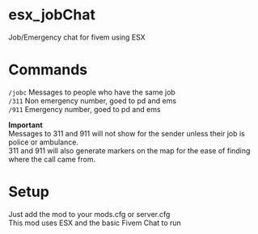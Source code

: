 # esx_jobChat
Job/Emergency chat for fivem using ESX

# Commands
``/jobc`` Messages to people who have the same job  
``/311`` Non emergency number, goed to pd and ems  
``/911`` Emergency number, goed to pd and ems  

**Important**  
Messages to 311 and 911 will not show for the sender unless their job is police or ambulance.  
311 and 911 will also generate markers on the map for the ease of finding where the call came from.

# Setup
Just add the mod to your mods.cfg or server.cfg  
This mod uses ESX and the basic Fivem Chat to run
